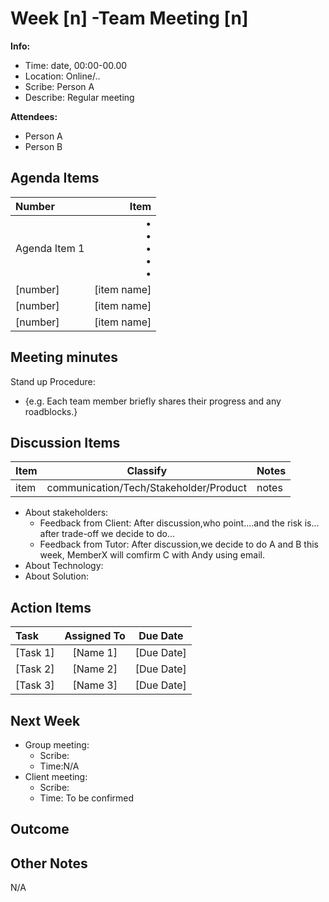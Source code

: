 # Week [n] -Team Meeting [n]
**Info:**
- Time: date, 00:00-00.00
- Location: Online/..
- Scribe: Person A
- Describe: Regular meeting

**Attendees:**
- Person A
- Person B

## Agenda Items
| Number        |        Item |
|:--------------|------------:|
| Agenda Item 1 | • <br>• <br>• <br>• <br>• |
| [number]      | [item name] |
| [number]      | [item name] |
| [number]      | [item name] |

## Meeting minutes
Stand up Procedure:
- {e.g. Each team member briefly shares their progress and any roadblocks.}
## Discussion Items
| Item  | Classify                               | Notes |
|-------|----------------------------------------| ---- |
|  item | communication/Tech/Stakeholder/Product | notes |

- About stakeholders:
  - Feedback from Client:
    After discussion,who point....and the risk is... after trade-off we decide to do...
  - Feedback from Tutor:
    After discussion,we decide to do A and B this week, MemberX will comfirm C with Andy using email.
- About Technology:
- About Solution:

## Action Items
| Task                                   | Assigned To |  Due Date  |
|:---------------------------------------|:-----------:|:----------:|
| [Task 1]                               |  [Name 1]   | [Due Date] |
| [Task 2]                               |  [Name 2]   | [Due Date] |
| [Task 3]                               |  [Name 3]   | [Due Date] |

## Next Week

- Group meeting:
  - Scribe:
  - Time:N/A
- Client meeting:
  - Scribe:
  - Time: To be confirmed 
    
## Outcome

## Other Notes
N/A